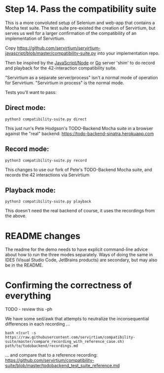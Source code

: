 # Step 14. Pass the compatibility suite

This is a more convoluted setup of Selenium and web-app that contains a Mocha test suite. The test suite pre-existed the creation of Servirtium, but serves us well for a larger confirmation of the compatibility of an implementation of Servirtium.

Copy https://github.com/servirtium/servirtium-javascript/blob/master/compatibility-suite.py into your implementation repo.

Then be inspired by the [JavaScript/Node](https://github.com/servirtium/servirtium-javascript/blob/master/src/todobackend_compatibility_test.js) or  [Go](https://github.com/servirtium/servirtium-go/blob/master/cmd/todobackend_compatibility.go) server 'shim' to do record and playback for the 42-interaction compatibility suite.

"Servirtium as a separate server/process" isn't a normal mode of operation for Servirtium. "Servirtium in process" is the normal mode.

Tests you'll want to pass:

## Direct mode:

```
python3 compatibility-suite.py direct
```

This just run's Pete Hodgson's TODO-Backend Mocha suite in a browser against the "real" backend: https://todo-backend-sinatra.herokuapp.com

## Record mode:

```
python3 compatibility-suite.py record
```

This changes to use our fork of Pete's TODO-Backend Mocha suite, and records the 42 interactions via Servirtium

## Playback mode:

```
python3 compatibility-suite.py playback
```

This doesn't need the real backend of course, it uses the recordings from the above.

# README changes

The readme for the demo needs to have explicit command-line advice about how to run the three modes separately. Ways of doing the same in IDES (Visual Studio Code, JetBrains products) are secondary, but may also be in the README.

# Confirming the correctness of everything

TODO - review this -ph

We have some sed/awk that attempts to neutralize the inconsequential differences in each recording ...

```
bash <(curl -s https://raw.githubusercontent.com/servirtium/compatibility-suite/master/compare_recording_with_reference_case.sh) path/to/todobackend/recordings.md 
```

... and compare that to a reference recording: https://github.com/servirtium/compatibility-suite/blob/master/todobackend_test_suite_reference.md